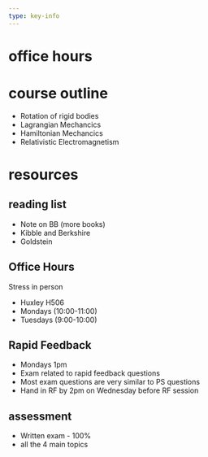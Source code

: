 ```yaml
---
type: key-info
---
```


# office hours

# course outline

- Rotation of rigid bodies
- Lagrangian Mechancics
- Hamiltonian Mechancics
- Relativistic Electromagnetism


# resources

## reading list
- Note on BB (more books)
- Kibble and Berkshire
- Goldstein


## Office Hours 

Stress in person

- Huxley H506 
- Mondays (10:00-11:00)
- Tuesdays (9:00-10:00)

## Rapid Feedback 

- Mondays 1pm   
- Exam related to rapid feedback questions
- Most exam questions are very similar to PS questions
- Hand in RF by 2pm on Wednesday before RF session

## assessment

- Written exam - 100%
- all the 4 main topics
